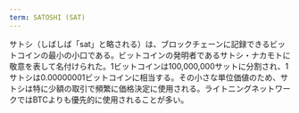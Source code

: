 ```yaml
---
term: SATOSHI (SAT)
---
```

サトシ（しばしば「sat」と略される）は、ブロックチェーンに記録できるビットコインの最小の小口である。ビットコインの発明者であるサトシ・ナカモトに敬意を表して名付けられた。1ビットコインは100,000,000サットに分割され、1サトシは0.00000001ビットコインに相当する。その小さな単位価値のため、サトシは特に少額の取引で頻繁に価格決定に使用される。ライトニングネットワークではBTCよりも優先的に使用されることが多い。